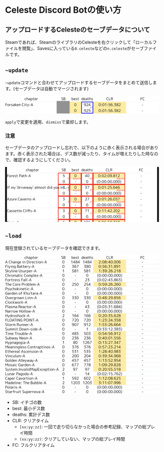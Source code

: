 # Celeste Discord Botの使い方

## アップロードするCelesteのセーブデータについて

Steamであれば、SteamのライブラリのCelesteを右クリックして「ローカルファイルを閲覧」、Savesに入っている`0.celeste`などの`n.celeste`がセーブファイルです。

## `~update`

`~update`コマンドと合わせてアップロードするセーブデータをまとめて送信します。(セーブデータは自動でマージされます)

![update](images/update.jpg)

`apply`で変更を適用、`dismiss`で棄却します。

### 注意

セーブデータのアップロードし忘れで、以下のように赤く表示される場合があります。赤く表示された場合は、デス数が減ったり、タイムが増えたりした時なので、確認するようにしてください。

![degrate](images/degrate.jpg)

## `~load`

現在登録されているセーブデータを確認できます。

![load](images/load.png)

- SB: イチゴの数
- best: 最小デス数
- deaths: 累計デス数
- CLR: クリアタイム
  - `[xx:yy:zz]`: 一回で走り切らなかった場合の参考記録、マップの総プレイ時間
  - `(xx:yy:zz)`: クリアしていない、マップの総プレイ時間
- FC: フルクリアタイム

